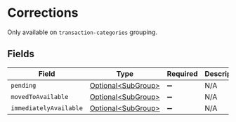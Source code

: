 # Corrections

Only available on `transaction-categories` grouping.


## Fields

| Field                                                      | Type                                                       | Required                                                   | Description                                                |
| ---------------------------------------------------------- | ---------------------------------------------------------- | ---------------------------------------------------------- | ---------------------------------------------------------- |
| `pending`                                                  | [Optional\<SubGroup>](../../models/components/SubGroup.md) | :heavy_minus_sign:                                         | N/A                                                        |
| `movedToAvailable`                                         | [Optional\<SubGroup>](../../models/components/SubGroup.md) | :heavy_minus_sign:                                         | N/A                                                        |
| `immediatelyAvailable`                                     | [Optional\<SubGroup>](../../models/components/SubGroup.md) | :heavy_minus_sign:                                         | N/A                                                        |